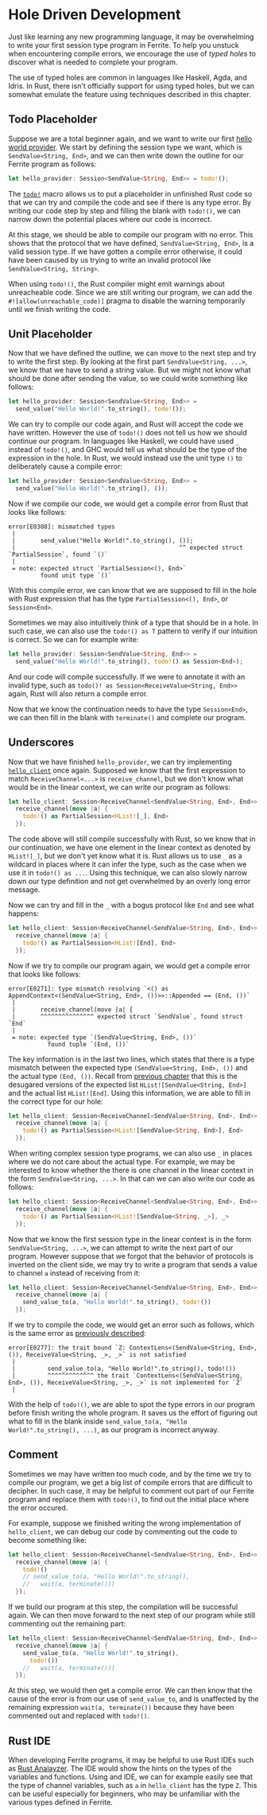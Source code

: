 # Hole Driven Development

Just like learning any new programming language, it may be overwhelming to
write your first session type program in Ferrite. To help you unstuck
when encountering compile errors, we encourage the use of _typed holes_
to discover what is needed to complete your program.

The use of typed holes are common in languages like Haskell, Agda, and Idris.
In Rust, there isn't officially support for using typed holes, but we can
somewhat emulate the feature using techniques described in this chapter.

## Todo Placeholder

Suppose we are a total beginner again, and we want to write our first
[hello world provider](../01-getting-started/02-hello-world.md).
We start by defining the session type we want, which is
`SendValue<String, End>`, and we can then write down the outline
for our Ferrite program as follows:

```rust
let hello_provider: Session<SendValue<String, End>> = todo!();
```

The [`todo!`](https://doc.rust-lang.org/std/macro.todo.html) macro allows
us to put a placeholder in unfinished Rust code so that we can try and
compile the code and see if there is any type error. By writing our code
step by step and filling the blank with `todo!()`, we can narrow down
the potential places where our code is incorrect.

At this stage, we should be able to compile our program with no error.
This shows that the protocol that we have defined, `SendValue<String, End>`,
is a valid session type. If we have gotten a compile error otherwise,
it could have been caused by us trying to write an invalid protocol
like `SendValue<String, String>`.

When using `todo!()`, the Rust compiler might emit warnings about
unreacheable code. Since we are still writing our program, we can
add the `#![allow(unreachable_code)]` pragma to disable the warning
temporarily until we finish writing the code.

## Unit Placeholder

Now that we have defined the outline, we can move to the next step
and try to write the first step. By looking at the first part
`SendValue<String, ...>`, we know that we have to send a string
value. But we might not know what should be done after sending
the value, so we could write something like follows:

```rust
let hello_provider: Session<SendValue<String, End>> =
  send_value("Hello World!".to_string(), todo!());
```

We can try to compile our code again, and Rust will accept the code
we have written. However the use of `todo!()` does not tell us
how we should continue our program. In languages like Haskell,
we could have used `_` instead of `todo!()`, and GHC would tell
us what should be the type of the expression in the hole. In Rust,
we would instead use the unit type `()` to deliberately cause
a compile error:

```rust
let hello_provider: Session<SendValue<String, End>> =
  send_value("Hello World!".to_string(), ());
```

Now if we compile our code, we would get a compile error from Rust
that looks like follows:

```
error[E0308]: mismatched types
 |
 |       send_value("Hello World!".to_string(), ());
 |                                              ^^ expected struct `PartialSession`, found `()`
 |
 = note: expected struct `PartialSession<(), End>`
         found unit type `()`

```

With this compile error, we can know that we are supposed to fill in the hole
with Rust expression that has the type `PartialSession<(), End>`, or `Session<End>`.

Sometimes we may also intuitively think of a type that should be in a hole.
In such case, we can also use the `todo!() as T` pattern to verify if our intuition
is correct. So we can for example write:

```rust
let hello_provider: Session<SendValue<String, End>> =
  send_value("Hello World!".to_string(), todo!() as Session<End>);
```

And our code will compile successfully. If we were to annotate it with an
invalid type, such as `todo()! as Session<ReceiveValue<String, End>>` again,
Rust will also return a compile error.

Now that we know the continuation needs to have the type `Session<End>`, we
can then fill in the blank with `terminate()` and complete our program.

## Underscores

Now that we have finished `hello_provider`, we can try implementing
[`hello_client`](../01-getting-started/03-communication.md) once again.
Supposed we know that the first expression to match `ReceiveChannel<...>`
is `receive_channel`, but we don't know what would be in the linear context,
we can write our program as follows:

```rust
let hello_client: Session<ReceiveChannel<SendValue<String, End>, End>> =
  receive_channel(move |a| {
    todo!() as PartialSession<HList![_], End>
  });
```

The code above will still compile successfully with Rust, so we know that
in our continuation, we have one element in the linear context as
denoted by `HList![_]`, but we don't yet know what it is.
Rust allows us to use `_` as a wildcard in places where it can infer the
type, such as the case when we use it in `todo!() as ...`. Using this
technique, we can also slowly narrow down our type definition and not
get overwhelmed by an overly long error message.

Now we can try and fill in the `_` with a bogus protocol like `End`
and see what happens:

```rust
let hello_client: Session<ReceiveChannel<SendValue<String, End>, End>> =
  receive_channel(move |a| {
    todo!() as PartialSession<HList![End], End>
  });
```

Now if we try to compile our program again, we would get a compile error
that looks like follows:

```
error[E0271]: type mismatch resolving `<() as AppendContext<(SendValue<String, End>, ())>>::Appended == (End, ())`
 |
 |       receive_channel(move |a| {
 |       ^^^^^^^^^^^^^^^ expected struct `SendValue`, found struct `End`
 |
 = note: expected type `(SendValue<String, End>, ())`
           found tuple `(End, ())`
```

The key information is in the last two lines, which states that there is a type mismatch
between the expected type `(SendValue<String, End>, ())` and the actual type `(End, ())`.
Recall from [previous chapter](./02-linear-context.md) that this is the desugared versions
of the expected list `HList![SendValue<String, End>]` and the actual list `HList![End]`.
Using this information, we are able to fill in the correct type for our hole:

```rust
let hello_client: Session<ReceiveChannel<SendValue<String, End>, End>> =
  receive_channel(move |a| {
    todo!() as PartialSession<HList![SendValue<String, End>], End>
  });
```

When writing complex session type programs, we can also use `_` in places
where we do not care about the actual type. For example, we may be interested
to know whether the there is one channel in the linear context in the form
`SendValue<String, ...>`. In that can we can also write our code as follows:

```rust
let hello_client: Session<ReceiveChannel<SendValue<String, End>, End>> =
  receive_channel(move |a| {
    todo!() as PartialSession<HList![SendValue<String, _>], _>
  });
```

Now that we know the first session type in the linear context is
in the form `SendValue<String, ...>`, we can attempt to write the next
part of our program. However suppose that we forgot that the behavior
of protocols is inverted on the client side, we may try to write
a program that sends a value to channel `a` instead of receiving from it:

```rust
let hello_client: Session<ReceiveChannel<SendValue<String, End>, End>> =
  receive_channel(move |a| {
    send_value_to(a, "Hello World!".to_string(), todo!())
  });
```

If we try to compile the code, we would get an error such as follows,
which is the same error as [previously described](./04-channel-selectors.md):

```
error[E0277]: the trait bound `Z: ContextLens<(SendValue<String, End>, ()), ReceiveValue<String, _>, _>` is not satisfied
 |
 |         send_value_to(a, "Hello World!".to_string(), todo!())
 |         ^^^^^^^^^^^^^ the trait `ContextLens<(SendValue<String, End>, ()), ReceiveValue<String, _>, _>` is not implemented for `Z`
 |
```

With the help of `todo!()`, we are able to spot the type errors in our program before finish
writing the whole program. It saves us the effort of figuring out what to fill in
the blank inside `send_value_to(a, "Hello World!".to_string(), ...)`, as our program
is incorrect anyway.

## Comment

Sometimes we may have written too much code, and by the time we try to compile our
program, we get a big list of compile errors that are difficult to decipher.
In such case, it may be helpful to comment out part of our Ferrite program
and replace them with `todo!()`, to find out the initial place where the
error occured.

For example, suppose we finished writing the wrong implementation of `hello_client`,
we can debug our code by commenting out the code to become something like:

```rust
let hello_client: Session<ReceiveChannel<SendValue<String, End>, End>> =
  receive_channel(move |a| {
    todo!()
    // send_value_to(a, "Hello World!".to_string(),
    //   wait(a, terminate()))
  });
```

If we build our program at this step, the compilation will be successful again.
We can then move forward to the next step of our program while still
commenting out the remaining part:

```rust
let hello_client: Session<ReceiveChannel<SendValue<String, End>, End>> =
  receive_channel(move |a| {
    send_value_to(a, "Hello World!".to_string(),
      todo!())
    //   wait(a, terminate()))
  });
```

At this step, we would then get a compile error. We can then know that
the cause of the error is from our use of `send_value_to`, and is
unaffected by the remaining expression `wait(a, terminate())`
because they have been commented out and replaced with `todo!()`.

## Rust IDE

When developing Ferrite programs, it may be helpful to use Rust IDEs
such as [Rust Analayzer](https://rust-analyzer.github.io/). The IDE
would show the hints on the types of the variables and functions.
Using and IDE, we can for example easily see that the type of
channel variables, such as `a` in `hello_client` has the type `Z`.
This can be useful especially for beginners, who may be unfamiliar
with the various types defined in Ferrite.
